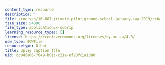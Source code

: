 ```yaml
---
content_type: resource
description: ''
file: /courses/16-687-private-pilot-ground-school-january-iap-2019/cc045e067649b01dc21aef28fc1a1080_802a1jvk5Ck.srt
file_size: 54096
file_type: application/x-subrip
learning_resource_types: []
license: https://creativecommons.org/licenses/by-nc-sa/4.0/
ocw_type: OCWFile
resourcetype: Other
title: 3play caption file
uid: cc045e06-7649-b01d-c21a-ef28fc1a1080
---
```

